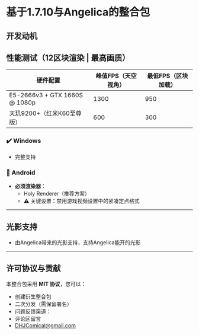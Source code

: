 # 基于1.7.10与Angelica的整合包

## 开发动机


## 性能测试（12区块渲染 | 最高画质）

| 硬件配置                   | 峰值FPS（天空视角） | 最低FPS（区块加载） |
|---------------------------|--------------------|---------------------|
| E5-2666v3 + GTX 1660S @ 1080p | 1300               | 950                 |
| 天玑9200+（红米K60至尊版）   | 600               | 300                 |


### ✔️ Windows
- 完整支持

### 📱 Android
- **必须渲染器**：
  - Holy Renderer（推荐方案）
  - ⚠️ 关键设置：禁用游戏视频设置中的紧凑定点格式

---

## 光影支持
- 由Angelica带来的光影支持，支持Angelica能开的光影

---

## 许可协议与贡献
本整合包采用 **MIT 协议**，您可以：
-  创建衍生整合包
-  二次分发（需保留署名）
-  问题反馈渠道：
  - 评论区留言
  - [DHJComical@gmail.com](mailto:DHJComical@gmail.com)

